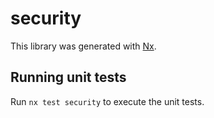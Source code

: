 # security

This library was generated with [Nx](https://nx.dev).

## Running unit tests

Run `nx test security` to execute the unit tests.
